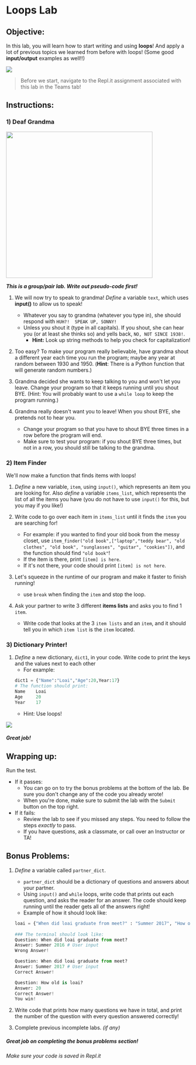 # Loops Lab

## Objective: 
In this lab, you will learn how to start writing and using **loops**! And apply a lot of previous topics we learned from before with loops! (Some good **input/output** examples as well!!)

<img src="https://www.system-concepts.com/wp-content/uploads/2020/02/excited-minions-gif-360x163.gif">



> Before we start, navigate to the Repl.it assignment associated with this lab in the Teams tab!


## Instructions:

### 1) Deaf Grandma
<img src="https://s3.amazonaws.com/after-school-assets/deaf_grandma.jpg" width="400">

***This is a group/pair lab. Write out pseudo-code first!***

1. We will now try to speak to grandma! *Define* a variable `text`, which uses **input()** to allow us to speak!
    - Whatever you say to grandma (whatever you type in), she should respond with `HUH?!  SPEAK UP, SONNY!`
    - Unless you shout it (type in all capitals). If you shout, she can hear you (or at least she thinks so) and yells back, `NO, NOT SINCE 1938!`.
        - **Hint:** Look up string methods to help you check for capitalization!


2. Too easy? To make your program really believable, have grandma shout a different year each time you run the program; maybe any year at random between 1930 and 1950. (**Hint**: There is a Python function that will generate random numbers.) 


3. Grandma decided she wants to keep talking to you and won't let you leave. Change your program so that it keeps running until you shout BYE. (Hint: You will probably want to use a `while loop` to keep the program running.)


4. Grandma really doesn't want you to leave! When you shout BYE, she pretends not to hear you. 
    - Change your program so that you have to shout BYE three times in a row before the program will end. 
    - Make sure to test your program: if you shout BYE three times, but not in a row, you should still be talking to the grandma.
### 2) Item Finder

We'll now make a function that finds items with loops!

1. *Define* a new variable, `item`, using `input()`, which represents an item you are looking for. Also *define* a variable `items_list`, which represents the list of all the items you have (you do not have to use `input()` for this, but you may if you like!)


2. Write code to go over each item in `items_list` until it finds the `item` you are searching for!
    - For example: if you wanted to find your old book from the messy closet, use `item_finder("old book",["laptop","teddy bear", "old clothes", "old book", "sunglasses", "guitar", "cookies"])`, and the function should find `"old book"`!
    - If the item is there, print `[item] is here`.
    - If it's not there, your code should print `[item] is not here`.

3. Let's squeeze in the runtime of our program and make it faster to finish running!
    - use `break` when finding the `item` and stop the loop.
    
4. Ask your partner to write 3 different **items lists** and asks you to find 1 `item`.
    - Write code that looks at the 3 `item lists` and an `item`, and it should tell you in which `item list` is the `item` located.

### 3) Dictionary Printer!

1. *Define* a new dictionary, `dict1`, in your code. Write code to print the keys and the values next to each other
    - For example:
    ```python
    dict1 = {"Name":"Loai","Age":20,Year:17}
    # The function should print:
    Name    Loai
    Age     20
    Year    17
    ```
    - Hint: Use loops!


[![](https://i.gifer.com/7tB1.gif)]()

##### Great job!

## Wrapping up:

Run the test.
- If it passes:
    - You can go on to try the bonus problems at the bottom of the lab. Be sure you don't change any of the code you already wrote!
    - When you're done, make sure to submit the lab with the `Submit` button on the top right.
- If it fails:
    - Review the lab to see if you missed any steps. You need to follow the steps _exactly_ to pass.
    - If you have questions, ask a classmate, or call over an Instructor or TA!





## Bonus Problems:

1. *Define* a variable called `partner_dict`.
    - `partner_dict` should be a dictionary of questions and answers about your partner.
    - Using `input()` and `while` loops, write code that prints out each question, and asks the reader for an answer. The code should keep running until the reader gets all of the answers right!
    - Example of how it should look like:
    ```python
    loai = {"When did loai graduate from meet?" : "Summer 2017", "How old is loai?" : 20}
        
    ### The terminal should look like:
    Question: When did loai graduate from meet?
    Answer: Summer 2016 # User input
    Wrong Answer!
    
    Question: When did loai graduate from meet?
    Answer: Summer 2017 # User input
    Correct Answer!
    
    Question: How old is loai?
    Answer: 20
    Correct Answer!
    You win!
    
    ```

2. Write code that prints how many questions we have in total, and print the number of the question with every question answered correctly!

3. Complete previous incomplete labs. *(if any)*


##### Great job on completing the bonus problems section!  
###### Make sure your code is saved in Repl.it


